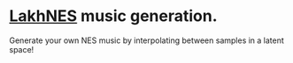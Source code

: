 # [LakhNES](https://chrisdonahue.com/LakhNES/) music generation.

Generate your own NES music by interpolating between samples in a latent space!

